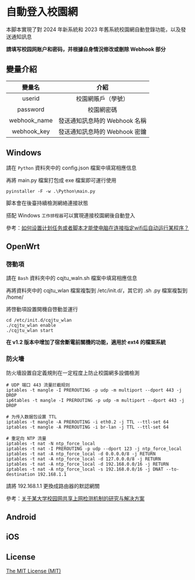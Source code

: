 # 自動登入校園網

本脚本實現了對 2024 年新系統和 2023 年舊系統校園網自動登錄功能，以及發送通知訊息

**請填写校园网账户和密码，并根據自身情況修改或刪除 Webhook 部分**

## 變量介紹

| 變量名 | 介紹 |
| :----: | :----: |
| userid | 校園網賬戶（學號） |
| password | 校園網密碼 |
| webhook_name | 發送通知訊息時的 Webhook 名稱 |
| webhook_key | 發送通知訊息時的 Webhook 密鑰 |

## Windows

請在 `Python` 資料夾中的 config.json 檔案中填寫相應信息

再將 main.py 檔案打包成 exe 檔案即可運行使用

    pyinstaller -F -w .\Python\main.py

脚本會在後臺持續檢測網絡連接狀態

搭配 Windows `工作排程器`可以實現連接校園網後自動登入

參考：[如何设置计划任务或者脚本才能使电脑在连接指定wifi后自动运行某程序？](https://www.zhihu.com/question/50249683)

## OpenWrt

### 啓動項

請在 `Bash` 資料夾中的 cqjtu_waln.sh 檔案中填寫相應信息 

再將資料夾中的 cqjtu_wlan 檔案複製到 /etc/init.d/，其它的 .sh .py 檔案複製到 /home/

將啓動項設置開機自啓動並運行

    cd /etc/init.d/cqjtu_wlan
    ./cqjtu_wlan enable
    ./cqjtu_wlan start

**在 v1.2 版本中增加了宿舍斷電前關機的功能，適用於 ext4 的檔案系統**

### 防火墻

防火墻設置自定義規則在一定程度上防止校園網多設備檢測

    # UDP 端口 443 流量拦截规则
    iptables -t mangle -I PREROUTING -p udp -m multiport --dport 443 -j DROP
    ip6tables -t mangle -I PREROUTING -p udp -m multiport --dport 443 -j DROP
    
    # 为传入数据包设置 TTL
    iptables -t mangle -A PREROUTING -i eth0.2 -j TTL --ttl-set 64
    iptables -t mangle -A PREROUTING -i br-lan -j TTL --ttl-set 64
    
    # 重定向 NTP 流量
    iptables -t nat -N ntp_force_local
    iptables -t nat -I PREROUTING -p udp --dport 123 -j ntp_force_local
    iptables -t nat -A ntp_force_local -d 0.0.0.0/8 -j RETURN
    iptables -t nat -A ntp_force_local -d 127.0.0.0/8 -j RETURN
    iptables -t nat -A ntp_force_local -d 192.168.0.0/16 -j RETURN
    iptables -t nat -A ntp_force_local -s 192.168.0.0/16 -j DNAT --to-destination 192.168.1.1

請將 192.168.1.1 更換成路由器的默認網關

參考：[关于某大学校园网共享上网检测机制的研究与解决方案](https://www.sunbk201.site/posts/crack-campus-network)

## Android

## iOS

## License

[The MIT License (MIT)](https://github.com/finn-chan/cqjtu_wlan/blob/master/LICENSE)

